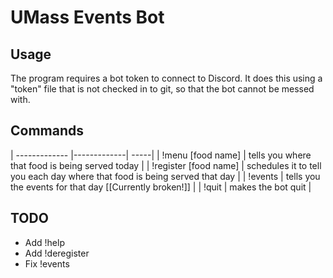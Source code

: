 # UMass Events Bot

## Usage

The program requires a bot token to connect to Discord. It does this using a "token" file that is not checked in to git, so that the bot cannot be messed with.

## Commands

| ------------- |-------------| -----|
| !menu [food name] | tells you where that food is being served today |
| !register [food name] | schedules it to tell you each day where that food is being served that day |
| !events | tells you the events for that day [[Currently broken!]] |
| !quit | makes the bot quit |

## TODO

* Add !help
* Add !deregister
* Fix !events